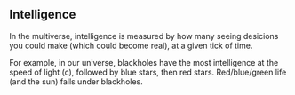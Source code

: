 ## Intelligence

In the multiverse, intelligence is measured by how many seeing desicions you could make (which could become real), at a given tick of time.

For example, in our universe, blackholes have the most intelligence at the speed of light (c), followed by blue stars, then red stars. Red/blue/green life (and the sun) falls under blackholes.